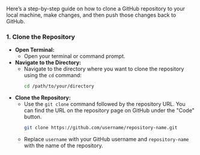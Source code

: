 Here’s a step-by-step guide on how to clone a GitHub repository to your local machine, make changes, and then push those changes back to GitHub.

### 1. **Clone the Repository**
   - **Open Terminal:** 
     - Open your terminal or command prompt.
   - **Navigate to the Directory:**
     - Navigate to the directory where you want to clone the repository using the `cd` command:
       ```bash
       cd /path/to/your/directory
       ```
   - **Clone the Repository:**
     - Use the `git clone` command followed by the repository URL. You can find the URL on the repository page on GitHub under the "Code" button.
       ```bash
       git clone https://github.com/username/repository-name.git
       ```
     - Replace `username` with your GitHub username and `repository-name` with the name of the repository.

